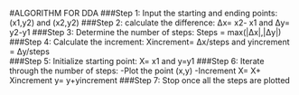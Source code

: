 #ALGORITHM FOR DDA
###Step 1:
Input the starting and ending points: (x1,y2) and (x2,y2)
###Step 2:
calculate the difference:
Δx= x2- x1 and Δy= y2-y1
###Step 3:
Determine the number of steps:
Steps = max(|Δx|,|Δy|)
###Step 4:
Calculate the increment:
Xincrement= Δx/steps  and yincrement = Δy/steps  
###Step 5:
Initialize starting point:
X= x1 and y=y1
###Step 6:
Iterate through the number of steps:
-Plot the point (x,y)
-Increment
    X= X+ Xincrement  y= y+yincrement
###Step 7:
Stop once all the steps are plotted